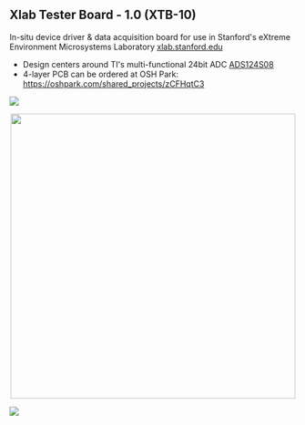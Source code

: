 ## Xlab Tester Board - 1.0 (XTB-10)
In-situ device driver & data acquisition board for use in Stanford's eXtreme Environment Microsystems Laboratory [xlab.stanford.edu](https://xlab.stanford.edu/)
* Design centers around TI's multi-functional 24bit ADC [ADS124S08](http://www.ti.com/product/ADS124S08)
* 4-layer PCB can be ordered at OSH Park: [https://oshpark.com/shared_projects/zCFHqtC3 ](https://oshpark.com/shared_projects/zCFHqtC3 )

<img src="https://github.com/maholli/XTB/blob/master/media/xtb-20_labeled.PNG">
<p align="center">
  <img width="500" src="https://github.com/maholli/XTB/blob/master/media/xtb-20_DUT_labeled.PNG">
</p>
<img src="https://github.com/maholli/XTB/blob/master/media/xtb-20_schematic.PNG">

